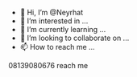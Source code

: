 - 👋 Hi, I’m @Neyrhat
- 👀 I’m interested in ...
- 🌱 I’m currently learning ...
- 💞️ I’m looking to collaborate on ...
- 📫 How to reach me ...

<!---
Neyrhat/Neyrhat is a ✨ special ✨ repository because its `README.md` (this file) appears on your GitHub profile.
You can click the Preview link to take a look at your changes.
--->
08139080676 reach me 

